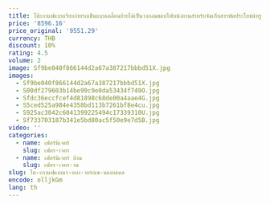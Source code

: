 ```yaml
---
title: โต๊ะกาแฟแบบเรียบง่ายรถเข็นแบบเคลื่อนย้ายได้เป็นวงกลมขอบไฟหนังอานสำหรับจัดเก็บสารพัดประโยชน์หรูหรา
price: '8596.16'
price_original: '9551.29'
currency: THB
discount: 10%
rating: 4.5
volume: 2
image: Sf9be040f866144d2a67a387217bbbd51X.jpg
images:
  - Sf9be040f866144d2a67a387217bbbd51X.jpg
  - S00df279603b14be99c9e0da53434f749O.jpg
  - Sfdc36eccfcef4d81898c68de00a4aae4G.jpg
  - S5ced525a984e4358bd113b7261bf8e4cu.jpg
  - S925ac3042c6041399225494c17339310U.jpg
  - Sf733703187b341e5bd80ac5f50e9e7d5B.jpg
video: ''
categories:
  - name: เฟอร์นิเจอร์
    slug: เฟอร-เจอร
  - name: เฟอร์นิเจอร์ บ้าน
    slug: เฟอร-เจอร-าน
slug: โต-ะกาแฟแบบเร-ยบง-ายรถเข-นแบบเคล
encode: olljkGm
lang: th
---
```

  